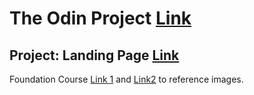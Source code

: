# The Odin Project [Link](https://www.theodinproject.com)

## Project: Landing Page [Link](https://www.theodinproject.com/lessons/foundations-landing-page)
Foundation Course
[Link 1](https://cdn.statically.io/gh/TheOdinProject/curriculum/81a5d553f4073e593d23a6ab00d50eef8620796d/foundations/html_css/project/imgs/01.png) 
and [Link2](https://cdn.statically.io/gh/TheOdinProject/curriculum/81a5d553f4073e593d23a6ab00d50eef8620796d/foundations/html_css/project/imgs/02.png) to reference images.
